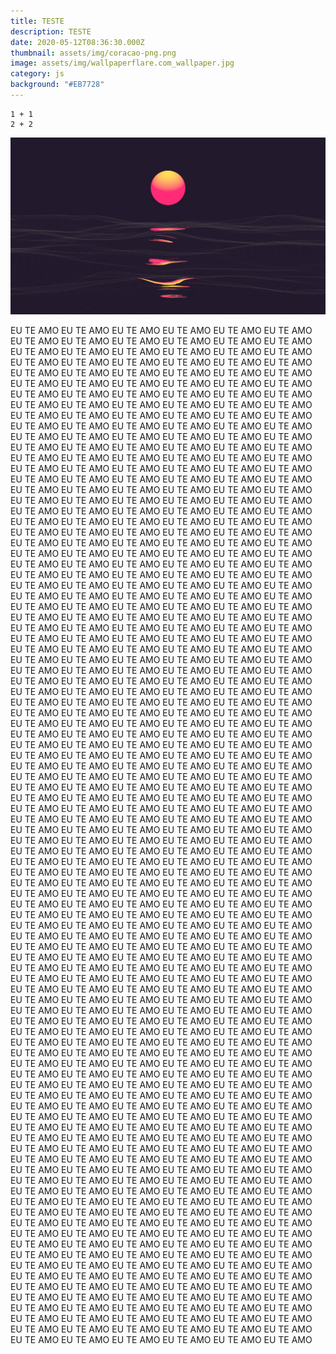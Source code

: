 ```yaml
---
title: TESTE
description: TESTE
date: 2020-05-12T08:36:30.000Z
thumbnail: assets/img/coracao-png.png
image: assets/img/wallpaperflare.com_wallpaper.jpg
category: js
background: "#EB7728"
---
```

```
1 + 1
2 + 2
```

![ssvd](static/assets/img/wallpaperflare.com_wallpaper.jpg "sdvsdvsd")

EU TE AMO EU TE AMO EU TE AMO EU TE AMO EU TE AMO EU TE AMO EU TE AMO EU TE AMO EU TE AMO EU TE AMO EU TE AMO EU TE AMO EU TE AMO EU TE AMO EU TE AMO EU TE AMO EU TE AMO EU TE AMO EU TE AMO EU TE AMO EU TE AMO EU TE AMO EU TE AMO EU TE AMO EU TE AMO EU TE AMO EU TE AMO EU TE AMO EU TE AMO EU TE AMO EU TE AMO EU TE AMO EU TE AMO EU TE AMO EU TE AMO EU TE AMO EU TE AMO EU TE AMO EU TE AMO EU TE AMO EU TE AMO EU TE AMO EU TE AMO EU TE AMO EU TE AMO EU TE AMO EU TE AMO EU TE AMO EU TE AMO EU TE AMO EU TE AMO EU TE AMO EU TE AMO EU TE AMO EU TE AMO EU TE AMO EU TE AMO EU TE AMO EU TE AMO EU TE AMO EU TE AMO EU TE AMO EU TE AMO EU TE AMO EU TE AMO EU TE AMO EU TE AMO EU TE AMO EU TE AMO EU TE AMO EU TE AMO EU TE AMO EU TE AMO EU TE AMO EU TE AMO EU TE AMO EU TE AMO EU TE AMO EU TE AMO EU TE AMO EU TE AMO EU TE AMO EU TE AMO EU TE AMO EU TE AMO EU TE AMO EU TE AMO EU TE AMO EU TE AMO EU TE AMO EU TE AMO EU TE AMO EU TE AMO EU TE AMO EU TE AMO EU TE AMO EU TE AMO EU TE AMO EU TE AMO EU TE AMO EU TE AMO EU TE AMO EU TE AMO EU TE AMO EU TE AMO EU TE AMO EU TE AMO EU TE AMO EU TE AMO EU TE AMO EU TE AMO EU TE AMO EU TE AMO EU TE AMO EU TE AMO EU TE AMO EU TE AMO EU TE AMO EU TE AMO EU TE AMO EU TE AMO EU TE AMO EU TE AMO EU TE AMO EU TE AMO EU TE AMO EU TE AMO EU TE AMO EU TE AMO EU TE AMO EU TE AMO EU TE AMO EU TE AMO EU TE AMO EU TE AMO EU TE AMO EU TE AMO EU TE AMO EU TE AMO EU TE AMO EU TE AMO EU TE AMO EU TE AMO EU TE AMO EU TE AMO EU TE AMO EU TE AMO EU TE AMO EU TE AMO EU TE AMO EU TE AMO EU TE AMO EU TE AMO EU TE AMO EU TE AMO EU TE AMO EU TE AMO EU TE AMO EU TE AMO EU TE AMO EU TE AMO EU TE AMO EU TE AMO EU TE AMO EU TE AMO EU TE AMO EU TE AMO EU TE AMO EU TE AMO EU TE AMO EU TE AMO EU TE AMO EU TE AMO EU TE AMO EU TE AMO EU TE AMO EU TE AMO EU TE AMO EU TE AMO EU TE AMO EU TE AMO EU TE AMO EU TE AMO EU TE AMO EU TE AMO EU TE AMO EU TE AMO EU TE AMO EU TE AMO EU TE AMO EU TE AMO EU TE AMO EU TE AMO EU TE AMO EU TE AMO EU TE AMO EU TE AMO EU TE AMO EU TE AMO EU TE AMO EU TE AMO EU TE AMO EU TE AMO EU TE AMO EU TE AMO EU TE AMO EU TE AMO EU TE AMO EU TE AMO EU TE AMO EU TE AMO EU TE AMO EU TE AMO EU TE AMO EU TE AMO EU TE AMO EU TE AMO EU TE AMO EU TE AMO EU TE AMO EU TE AMO EU TE AMO EU TE AMO EU TE AMO EU TE AMO EU TE AMO EU TE AMO EU TE AMO EU TE AMO EU TE AMO EU TE AMO EU TE AMO EU TE AMO EU TE AMO EU TE AMO EU TE AMO EU TE AMO EU TE AMO EU TE AMO EU TE AMO EU TE AMO EU TE AMO EU TE AMO EU TE AMO EU TE AMO EU TE AMO EU TE AMO EU TE AMO EU TE AMO EU TE AMO EU TE AMO EU TE AMO EU TE AMO EU TE AMO EU TE AMO EU TE AMO EU TE AMO EU TE AMO EU TE AMO EU TE AMO EU TE AMO EU TE AMO EU TE AMO EU TE AMO EU TE AMO EU TE AMO EU TE AMO EU TE AMO EU TE AMO EU TE AMO EU TE AMO EU TE AMO EU TE AMO EU TE AMO EU TE AMO EU TE AMO EU TE AMO EU TE AMO EU TE AMO EU TE AMO EU TE AMO EU TE AMO EU TE AMO EU TE AMO EU TE AMO EU TE AMO  EU TE AMO EU TE AMO EU TE AMO EU TE AMO EU TE AMO EU TE AMO EU TE AMO EU TE AMO EU TE AMO EU TE AMO EU TE AMO EU TE AMO EU TE AMO EU TE AMO EU TE AMO EU TE AMO EU TE AMO EU TE AMO EU TE AMO EU TE AMO EU TE AMO EU TE AMO EU TE AMO EU TE AMO EU TE AMO EU TE AMO EU TE AMO EU TE AMO EU TE AMO EU TE AMO EU TE AMO EU TE AMO EU TE AMO EU TE AMO EU TE AMO EU TE AMO EU TE AMO EU TE AMO EU TE AMO EU TE AMO EU TE AMO EU TE AMO EU TE AMO EU TE AMO EU TE AMO EU TE AMO EU TE AMO EU TE AMO EU TE AMO EU TE AMO EU TE AMO EU TE AMO EU TE AMO EU TE AMO EU TE AMO EU TE AMO EU TE AMO EU TE AMO EU TE AMO EU TE AMO EU TE AMO EU TE AMO EU TE AMO EU TE AMO EU TE AMO EU TE AMO EU TE AMO EU TE AMO EU TE AMO EU TE AMO EU TE AMO EU TE AMO EU TE AMO EU TE AMO EU TE AMO EU TE AMO EU TE AMO EU TE AMO EU TE AMO EU TE AMO EU TE AMO EU TE AMO EU TE AMO EU TE AMO EU TE AMO EU TE AMO EU TE AMO EU TE AMO EU TE AMO EU TE AMO EU TE AMO EU TE AMO EU TE AMO EU TE AMO EU TE AMO EU TE AMO EU TE AMO EU TE AMO EU TE AMO EU TE AMO EU TE AMO EU TE AMO EU TE AMO EU TE AMO EU TE AMO EU TE AMO EU TE AMO EU TE AMO EU TE AMO EU TE AMO EU TE AMO EU TE AMO EU TE AMO EU TE AMO EU TE AMO EU TE AMO EU TE AMO EU TE AMO EU TE AMO EU TE AMO EU TE AMO EU TE AMO EU TE AMO EU TE AMO EU TE AMO EU TE AMO EU TE AMO EU TE AMO EU TE AMO EU TE AMO EU TE AMO EU TE AMO EU TE AMO EU TE AMO EU TE AMO EU TE AMO EU TE AMO EU TE AMO EU TE AMO EU TE AMO EU TE AMO EU TE AMO EU TE AMO EU TE AMO EU TE AMO EU TE AMO EU TE AMO EU TE AMO EU TE AMO EU TE AMO EU TE AMO EU TE AMO EU TE AMO EU TE AMO EU TE AMO EU TE AMO EU TE AMO EU TE AMO EU TE AMO EU TE AMO EU TE AMO EU TE AMO EU TE AMO EU TE AMO EU TE AMO EU TE AMO EU TE AMO EU TE AMO EU TE AMO EU TE AMO EU TE AMO EU TE AMO EU TE AMO EU TE AMO EU TE AMO EU TE AMO EU TE AMO EU TE AMO EU TE AMO EU TE AMO EU TE AMO EU TE AMO EU TE AMO EU TE AMO EU TE AMO EU TE AMO EU TE AMO EU TE AMO EU TE AMO EU TE AMO EU TE AMO EU TE AMO EU TE AMO EU TE AMO EU TE AMO EU TE AMO EU TE AMO EU TE AMO EU TE AMO EU TE AMO EU TE AMO EU TE AMO EU TE AMO EU TE AMO EU TE AMO EU TE AMO EU TE AMO EU TE AMO EU TE AMO EU TE AMO EU TE AMO EU TE AMO EU TE AMO EU TE AMO EU TE AMO EU TE AMO EU TE AMO EU TE AMO EU TE AMO EU TE AMO EU TE AMO EU TE AMO EU TE AMO EU TE AMO EU TE AMO EU TE AMO EU TE AMO EU TE AMO EU TE AMO EU TE AMO EU TE AMO EU TE AMO EU TE AMO EU TE AMO EU TE AMO EU TE AMO EU TE AMO EU TE AMO EU TE AMO EU TE AMO EU TE AMO EU TE AMO EU TE AMO EU TE AMO EU TE AMO EU TE AMO EU TE AMO EU TE AMO EU TE AMO EU TE AMO EU TE AMO EU TE AMO EU TE AMO EU TE AMO EU TE AMO EU TE AMO EU TE AMO EU TE AMO EU TE AMO EU TE AMO EU TE AMO EU TE AMO EU TE AMO EU TE AMO EU TE AMO EU TE AMO EU TE AMO EU TE AMO EU TE AMO EU TE AMO EU TE AMO EU TE AMO EU TE AMO EU TE AMO EU TE AMO EU TE AMO EU TE AMO EU TE AMO EU TE AMO EU TE AMO EU TE AMO EU TE AMO EU TE AMO EU TE AMO EU TE AMO EU TE AMO EU TE AMO EU TE AMO EU TE AMO EU TE AMO